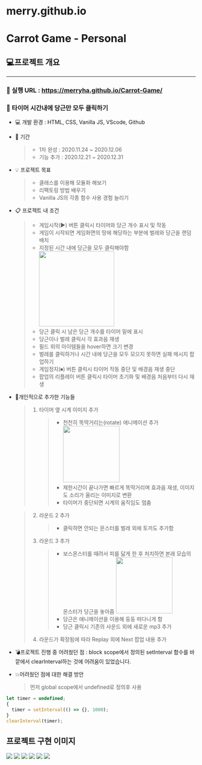 # merry.github.io

# Carrot Game - Personal

## 💻프로젝트 개요

---

### 🔰 실행 URL : https://merryha.github.io/Carrot-Game/

### 🔰 타이머 시간내에 당근만 모두 클릭하기

- 💻 개발 환경 : HTML, CSS, Vanilla JS, VScode, Github

- 📅 기간
  > - 1차 완성 : 2020.11.24 ~ 2020.12.06
  > - 기능 추가 : 2020.12.21 ~ 2020.12.31

* 💡 프로젝트 목표

  > - 클래스를 이용해 모듈화 해보기
  > - 리팩토링 방법 배우기
  > - Vanilla JS의 각종 함수 사용 경험 늘리기

* 📋 프로젝트 내 조건

  > - 게임시작(▶) 버튼 클릭시 타이머와 당근 개수 표시 및 작동
  > - 게임이 시작되면 게임화면의 땅에 해당하는 부분에 벌레와 당근을 랜덤배치
  > - 지정된 시간 내에 당근을 모두 클릭해야함
  >   <img src="readme/gif_carrot.gif" width="200px">
  > - 당근 클릭 시 남은 당근 개수를 타이머 밑에 표시
  > - 당근이나 벌레 클릭시 각 효과음 재생
  > - 필드 위의 아이템들을 hover하면 크기 변경
  > - 벌레를 클릭하거나 시간 내에 당근을 모두 모으지 못하면 실패 메시지 팝업하기
  > - 게임정지(⏹) 버튼 클릭시 타이머 작동 중단 및 배경음 재생 중단
  > - 팝업의 리플레이 버튼 클릭시 타이머 초기화 및 배경음 처음부터 다시 재생

* 📌개인적으로 추가한 기능들

  > 1.  타이머 옆 시계 이미지 추가
  >     > - 천천히 똑딱거리는(rotate) 애니메이션 추가
  >     >   <img src="readme/gif_timer.gif" width=150px>
  >     > - 제한시간이 끝나가면 빠르게 똑딱거리며 효과음 재생, 이미지도 소리가 울리는 이미지로 변환
  >     > - 타이머가 중단되면 시계의 움직임도 멈춤

  > 2.  라운드 2 추가
  >     > - 클릭하면 안되는 몬스터를 벌레 외에 토끼도 추가함
  > 3.  라운드 3 추가
  >
  >     > - 보스몬스터를 때려서 피를 닳게 한 후 처치하면 본래 모습의 몬스터가 당근을 놓아줌
  >     >   <img src="readme/gif_hitBoss.gif" height=150px>
  >     > - 당근은 애니메이션을 이용해 둥둥 떠다니게 함
  >     > - 당근 클릭시 기존의 사운드 외에 새로운 mp3 추가
  >
  > 4.  라운드가 확장됨에 따라 Replay 외에 Next 팝업 내용 추가

* 💣프로젝트 진행 중 어려웠던 점 : block scope에서 정의된 setInterval 함수를 바깥에서 clearInterval하는 것에 어려움이 있었습니다.

* 💥어려웠던 점에 대한 해결 방안
  > 먼저 global scope에서 undefined로 정의후 사용

```js
let timer = undefined;
{
  timer = setInterval(() => {}, 1000);
}
clearInterval(timer);
```

## 프로젝트 구현 이미지

<img src="readme/level1.png">
<img src="readme/level2.png">
<img src="readme/level3.png">
<img src="readme/replay.png">
<img src="readme/success.png">
<img src="readme/won.png">
